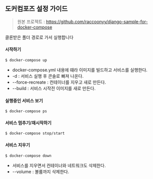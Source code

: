 
## 도커컴포즈 설정 가이드
> 원본 프로젝트 : https://github.com/raccoonyy/django-sample-for-docker-compose

클론받은 폴더 경로로 가서 실행합니다 

#### 시작하기
```
$ docker-compose up
```
 * docker-compose.yml 내용에 떄라 이미지를 빌드하고 서비스를 실행한다.
 * -d : 서비스 실행 후 콘솔로 빠져 나온다.
 * --force-recreate : 컨테이너를 지우고 새로 만든다.
 * --build : 서비스 시작전 이미지를 새로 만든다.
 
#### 실행중인 서비스 보기
```
$ docker-compose ps 
```
#### 서비스 멈추기/재시작하기
```
$ docker-compose stop/start 
```
#### 서비스 지우기
```
$ docker-compose down
```
* 서비스를 지우면서 컨테이너와 네트워크도 삭제한다.
* --volume : 볼륨까지 삭제한다.
